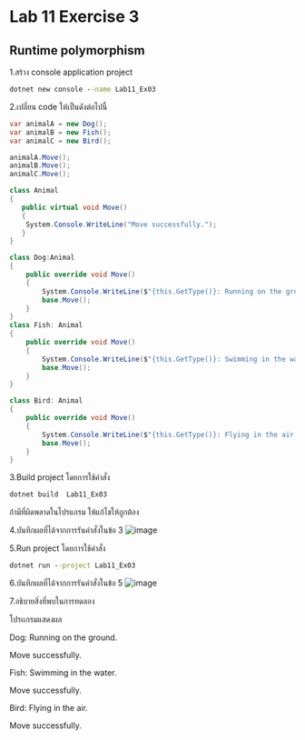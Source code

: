 # Lab 11 Exercise 3

## Runtime polymorphism

1.สร้าง console application project

```cmd
dotnet new console --name Lab11_Ex03
```

2.เปลี่ยน code ให้เป็นดังต่อไปนี้

```cs
var animalA = new Dog();
var animalB = new Fish();
var animalC = new Bird();

animalA.Move();
animalB.Move();
animalC.Move();

class Animal
{
   public virtual void Move()
   {
    System.Console.WriteLine("Move successfully.");
   } 
}

class Dog:Animal
{
    public override void Move()
    {
        System.Console.WriteLine($"{this.GetType()}: Running on the ground.");
        base.Move();
    }
}
class Fish: Animal
{
    public override void Move()
    {
        System.Console.WriteLine($"{this.GetType()}: Swimming in the water.");
        base.Move();
    }
}

class Bird: Animal
{
    public override void Move()
    {
        System.Console.WriteLine($"{this.GetType()}: Flying in the air.");
        base.Move();
    }
}
```

3.Build project โดยการใช้คำสั่ง

```cmd
dotnet build  Lab11_Ex03
```

ถ้ามีที่ผิดพลาดในโปรแกรม ให้แก้ไขให้ถูกต้อง

4.บันทึกผลที่ได้จากการรันคำสั่งในข้อ 3
![image](https://github.com/ThanchiraCharakhon099/03376836-OOP-2566-Lab-11/assets/144195708/86bdf7e7-dedb-4d15-83af-14a317309caa)

5.Run project โดยการใช้คำสั่ง

```cmd
dotnet run --project Lab11_Ex03
```

6.บันทึกผลที่ได้จากการรันคำสั่งในข้อ 5
![image](https://github.com/ThanchiraCharakhon099/03376836-OOP-2566-Lab-11/assets/144195708/93fb86e5-c29d-4614-b70d-8b86ffd48a18)

7.อธิบายสิ่งที่พบในการทดลอง

โปรเเกรมแสดงผล

Dog: Running on the ground.

Move successfully.

Fish: Swimming in the water.

Move successfully.

Bird: Flying in the air.

Move successfully.
